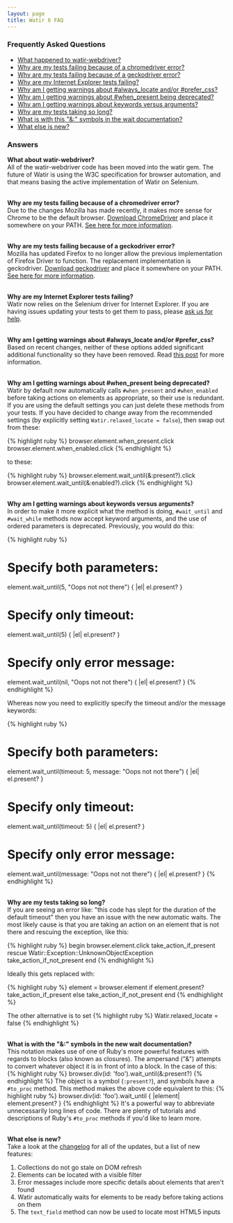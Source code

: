 ```yaml
---
layout: page
title: Watir 6 FAQ
---
```

### Frequently Asked Questions

* [What happened to watir-webdriver?](#A)
* [Why are my tests failing because of a chromedriver error?](#B)
* [Why are my tests failing because of a geckodriver error?](#C)
* [Why are my Internet Explorer tests failing?](#D)
* [Why am I getting warnings about #always_locate and/or #prefer_css?](#E)
* [Why am I getting warnings about \#when_present being deprecated?](#F)
* [Why am I getting warnings about keywords versus arguments?](#G)
* [Why are my tests taking so long?](#H)
* [What is with this "&:" symbols in the wait documentation?](#I)
* [What else is new?](#J)

### Answers

<span id="A">**What about watir-webdriver?**</span><br>
    All of the watir-webdriver code has been moved into the watir gem.
    The future of Watir is using the W3C specification for browser
    automation, and that means basing the active implementation of Watir 
    on Selenium.
<br><br>

<span id="B">**Why are my tests failing because of a chromedriver error?**</span><br>
    Due to the changes Mozilla has made recently, it makes more sense for
    Chrome to be the default browser.
    [Download ChromeDriver](http://chromedriver.storage.googleapis.com/index.html)
    and place it somewhere on your PATH. 
    [See here for more information](https://sites.google.com/a/chromium.org/chromedriver/downloads).
<br><br>

<span id="C">**Why are my tests failing because of a geckodriver error?**</span><br>
    Mozilla has updated Firefox to no longer allow the previous implementation
    of Firefox Driver to function. The replacement implementation is 
    geckodriver. [Download geckodriver](https://github.com/mozilla/geckodriver/releases)
    and place it somewhere on your PATH. 
    [See here for more information](https://github.com/mozilla/geckodriver/blob/master/README.md).
<br><br>

<span id="D">**Why are my Internet Explorer tests failing?**</span><br>
    Watir now relies on the Selenium driver for Internet Explorer. If 
    you are having issues updating your tests to get them to pass, please 
    [ask us for help](http://watir.com/help/).
<br><br>

<span id="E">**Why am I getting warnings about #always_locate and/or #prefer_css?**</span><br>
    Based on recent changes, neither of these options added significant 
    additional functionality so they have been removed. 
    Read [this post](http://watir.com/watir-6-beta4/) for more information.
<br><br>

<span id="F">**Why am I getting warnings about #when_present being deprecated?**</span><br>
    Watir by default now automatically calls `#when_present` and
    `#when_enabled` before taking actions on elements as appropriate,
     so their use is redundant. If you are using the default settings you can just
      delete these methods from your tests. If you have decided to change away from the
     recommended settings (by explicitly setting `Watir.relaxed_locate = false`), then
     swap out from these:
     
{% highlight ruby %}
browser.element.when_present.click
browser.element.when_enabled.click
{% endhighlight %}

to these:

{% highlight ruby %}
browser.element.wait_until(&:present?).click
browser.element.wait_until(&:enabled?).click
{% endhighlight %}
<br><br>

<span id="G">**Why am I getting warnings about keywords versus arguments?**</span><br>
    In order to make it more explicit what the method is doing, `#wait_until` and 
    `#wait_while` methods now accept keyword arguments, and the use of ordered parameters
    is deprecated. Previously, you would do this:
    
{% highlight ruby %}
# Specify both parameters:
element.wait_until(5, "Oops not not there") { |el| el.present? }
# Specify only timeout:
element.wait_until(5) { |el| el.present? }
# Specify only error message:
element.wait_until(nil, "Oops not not there") { |el| el.present? }
{% endhighlight %}

Whereas now you need to explicitly specify the timeout and/or the message keywords:

{% highlight ruby %}
# Specify both parameters:
element.wait_until(timeout: 5, message: "Oops not not there") { |el| el.present? }
# Specify only timeout:
element.wait_until(timeout: 5) { |el| el.present? }
# Specify only error message:
element.wait_until(message: "Oops not not there") { |el| el.present? }
{% endhighlight %}
<br><br>

<span id="H">**Why are my tests taking so long?**</span><br>
    If you are seeing an error like: "this code has slept for the 
    duration of the default timeout" then you have an issue with the
    new automatic waits. The most likely cause is that you are taking
    an action on an element that is not there and rescuing the exception, 
    like this:

{% highlight ruby %}
begin
  browser.element.click
  take_action_if_present
rescue Watir::Exception::UnknownObjectException
  take_action_if_not_present
end
{% endhighlight %}

Ideally this gets replaced with:

{% highlight ruby %}
  element = browser.element
  if element.present?
    take_action_if_present
  else
    take_action_if_not_present
  end
{% endhighlight %}

The other alternative is to set 
{% highlight ruby %}
Watir.relaxed_locate = false 
{% endhighlight %}
<br><br>

<span id="I">**What is with the "&:" symbols in the new wait documentation?**</span><br>
This notation makes use of one of Ruby's more powerful features with 
regards to blocks (also known as closures). The ampersand ("&") attempts to convert 
whatever object it is in front of into a block. In the case of this:
{% highlight ruby %}
browser.div(id: 'foo').wait_until(&:present?) 
{% endhighlight %}
The object is a symbol (`:present?`), and symbols have a `#to_proc` method.
This method makes the above code equivalent to this:
{% highlight ruby %}
browser.div(id: 'foo').wait_until { |element| element.present? } 
{% endhighlight %}
It's a powerful way to abbreviate unnecessarily long lines of code.
There are plenty of tutorials and descriptions of Ruby's `#to_proc` methods
if you'd like to learn more.
<br><br>

<span id="J">**What else is new?**</span><br>
    Take a look at the [changelog](https://github.com/watir/watir/blob/master/CHANGES.md)
    for all of the updates, but a list of new features:

1. Collections do not go stale on DOM refresh
2. Elements can be located with a visible filter
3. Error messages include more specific details about elements that aren't found
4. Watir automatically waits for elements to be ready before taking actions on them
5. The `text_field` method can now be used to locate most HTML5 inputs

